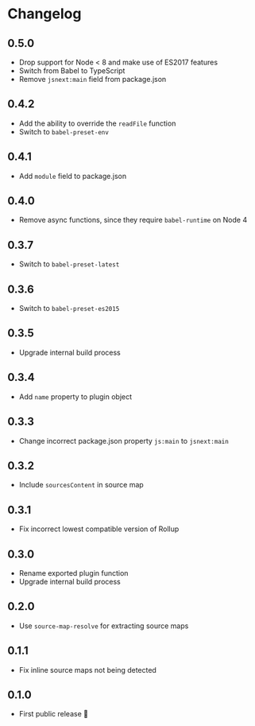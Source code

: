 # Changelog

## 0.5.0

- Drop support for Node < 8 and make use of ES2017 features
- Switch from Babel to TypeScript
- Remove `jsnext:main` field from package.json

## 0.4.2

- Add the ability to override the `readFile` function
- Switch to `babel-preset-env`

## 0.4.1

- Add `module` field to package.json

## 0.4.0

- Remove async functions, since they require `babel-runtime` on Node 4

## 0.3.7

- Switch to `babel-preset-latest`

## 0.3.6

- Switch to `babel-preset-es2015`

## 0.3.5

- Upgrade internal build process

## 0.3.4

- Add `name` property to plugin object

## 0.3.3

- Change incorrect package.json property `js:main` to `jsnext:main`

## 0.3.2

- Include `sourcesContent` in source map

## 0.3.1

- Fix incorrect lowest compatible version of Rollup

## 0.3.0

- Rename exported plugin function
- Upgrade internal build process

## 0.2.0

- Use `source-map-resolve` for extracting source maps

## 0.1.1

- Fix inline source maps not being detected

## 0.1.0

- First public release 🎉
